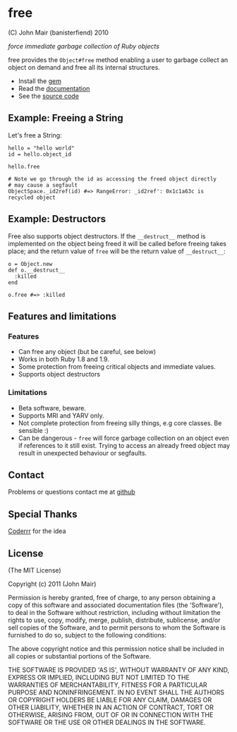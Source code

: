 free
=====

(C) John Mair (banisterfiend) 2010

_force immediate garbage collection of Ruby objects_

free provides the `Object#free` method enabling a user to garbage
collect an object on demand and free all its internal structures.

* Install the [gem](https://rubygems.org/gems/free)
* Read the [documentation](http://rdoc.info/github/banister/free/master/file/README.md)
* See the [source code](http://github.com/banister/free)

Example: Freeing a String
-------------------------

Let's free a String:

    hello = "hello world"
    id = hello.object_id

    hello.free

    # Note we go through the id as accessing the freed object directly
    # may cause a segfault
    ObjectSpace._id2ref(id) #=> RangeError: _id2ref': 0x1c1a63c is recycled object 


Example: Destructors
--------------------

Free also supports object destructors. If the `__destruct__` method is
implemented on the object being freed it will be called before freeing
takes place; and the return value of `free` will be the return value of `__destruct__`:

    o = Object.new
    def o.__destruct__
      :killed
    end

    o.free #=> :killed

Features and limitations
-------------------------

### Features

* Can free any object (but be careful, see below)
* Works in both Ruby 1.8 and 1.9.
* Some protection from freeing critical objects and immediate values.
* Supports object destructors

### Limitations

* Beta software, beware.
* Supports MRI and YARV only.
* Not complete protection from freeing silly things, e.g core classes. Be sensible :)
* Can be dangerous - `free` will force garbage collection on an object even if references to it still exist. Trying to access an already freed object may result in unexpected behaviour or segfaults.
  
Contact
-------

Problems or questions contact me at [github](http://github.com/banister)

Special Thanks
--------------

[Coderrr](http://coderrr.wordpress.com) for the idea


License
-------

(The MIT License) 

Copyright (c) 2011 (John Mair)

Permission is hereby granted, free of charge, to any person obtaining
a copy of this software and associated documentation files (the
'Software'), to deal in the Software without restriction, including
without limitation the rights to use, copy, modify, merge, publish,
distribute, sublicense, and/or sell copies of the Software, and to
permit persons to whom the Software is furnished to do so, subject to
the following conditions:

The above copyright notice and this permission notice shall be
included in all copies or substantial portions of the Software.

THE SOFTWARE IS PROVIDED 'AS IS', WITHOUT WARRANTY OF ANY KIND,
EXPRESS OR IMPLIED, INCLUDING BUT NOT LIMITED TO THE WARRANTIES OF
MERCHANTABILITY, FITNESS FOR A PARTICULAR PURPOSE AND NONINFRINGEMENT.
IN NO EVENT SHALL THE AUTHORS OR COPYRIGHT HOLDERS BE LIABLE FOR ANY
CLAIM, DAMAGES OR OTHER LIABILITY, WHETHER IN AN ACTION OF CONTRACT,
TORT OR OTHERWISE, ARISING FROM, OUT OF OR IN CONNECTION WITH THE
SOFTWARE OR THE USE OR OTHER DEALINGS IN THE SOFTWARE.
